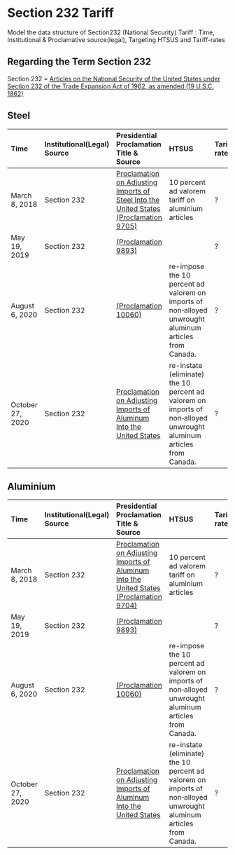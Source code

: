 # Section 232 Tariff

Model the data structure of Section232 (National Security) Tariff : Time, Institutional & Proclamative source(legal), Targeting HTSUS and Tariff-rates

## Regarding the Term Section 232
Section 232 = [Articles on the National Security of the United States under Section 232 of the Trade Expansion Act of 1962, as amended (19 U.S.C. 1862)](https://fas.org/sgp/crs/misc/IF10667.pdf)


## Steel

| Time | Institutional(Legal) Source | Presidential Proclamation Title & Source | HTSUS | Tariff-rates
| :--- | :---| :---| :---| :---|
| March 8, 2018 | Section 232 | [Proclamation on Adjusting Imports of Steel Into the United States (Proclamation 9705)](https://www.federalregister.gov/documents/2018/03/15/2018-05478/adjusting-imports-of-steel-into-the-united-states) | 10 percent ad valorem tariff on aluminium articles | ?
| May 19, 2019 | Section 232 | [(Proclamation 9893)]() || ?
| August 6, 2020 | Section 232 | [(Proclamation 10060)]() |re-impose the 10 percent ad valorem on imports of non‑alloyed unwrought aluminum articles from Canada.| ?
|  October 27, 2020 | Section 232 | [Proclamation on Adjusting Imports of Aluminum Into the United States](https://www.whitehouse.gov/presidential-actions/proclamation-adjusting-imports-aluminum-united-states-102720/) | re-instate (eliminate) the 10 percent ad valorem on imports of non‑alloyed unwrought aluminum articles from Canada. | ?


## Aluminium

| Time | Institutional(Legal) Source | Presidential Proclamation Title & Source | HTSUS | Tariff-rates
| :--- | :---| :---| :---| :---|
| March 8, 2018 | Section 232 | [Proclamation on Adjusting Imports of Aluminum Into the United States (Proclamation 9704)]() | 10 percent ad valorem tariff on aluminium articles | ?
| May 19, 2019 | Section 232 | [(Proclamation 9893)]() || ?
| August 6, 2020 | Section 232 | [(Proclamation 10060)]() |re-impose the 10 percent ad valorem on imports of non‑alloyed unwrought aluminum articles from Canada.| ?
|  October 27, 2020 | Section 232 | [Proclamation on Adjusting Imports of Aluminum Into the United States](https://www.whitehouse.gov/presidential-actions/proclamation-adjusting-imports-aluminum-united-states-102720/) | re-instate (eliminate) the 10 percent ad valorem on imports of non‑alloyed unwrought aluminum articles from Canada. | ?



